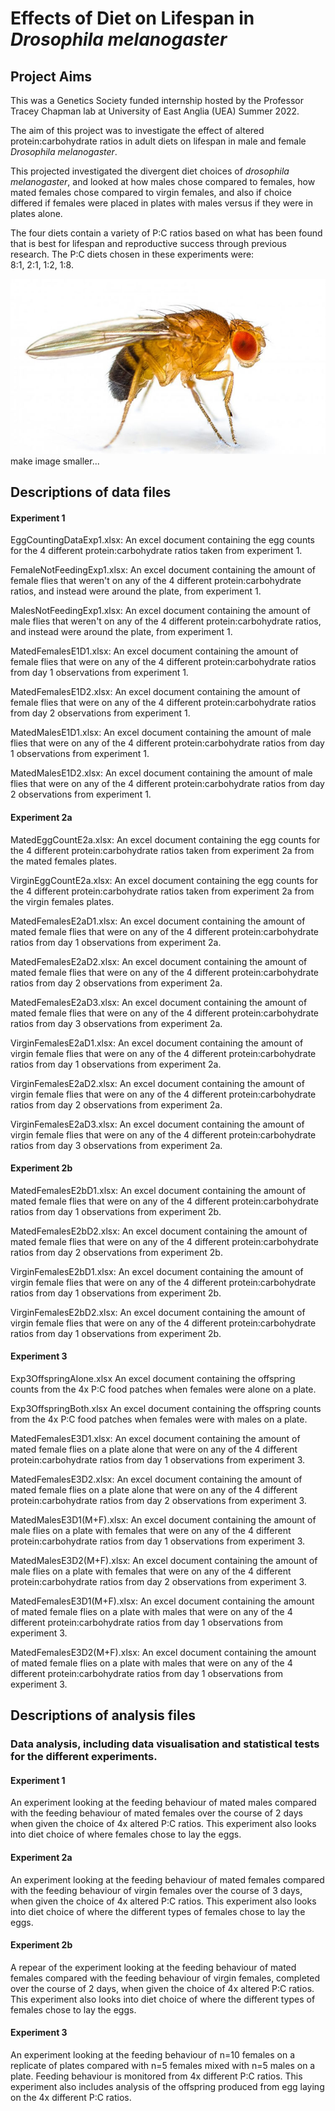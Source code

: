 
# Effects of Diet on Lifespan in *Drosophila melanogaster*

## Project Aims

This was a Genetics Society funded internship hosted by the Professor Tracey Chapman lab at University of East Anglia (UEA) Summer 2022. 

The aim of this project was to investigate the effect of altered protein:carbohydrate ratios in adult diets on lifespan in male and female *Drosophila melanogaster*. 

This projected investigated the divergent diet choices of *drosophila melanogaster*, and looked at  how males chose compared to females, how mated females chose compared to virgin females, and also if choice differed if females were placed in plates with males versus if they were in plates alone. 

The four diets contain a variety of P:C ratios based on what has been found that is best for lifespan and reproductive success through previous research. The P:C diets chosen in these experiments were:  
8:1, 2:1, 1:2, 1:8. 


<img title="drosophila are cool" alt="drosopAlt text" src="/images/flypic.jpg">
make image smaller... 

## Descriptions of data files

#### Experiment 1 
EggCountingDataExp1.xlsx:
An excel document containing the egg counts for the 4 different protein:carbohydrate ratios taken from experiment 1. 

FemaleNotFeedingExp1.xlsx: 
An excel document containing the amount of female flies that weren't on any of the 4 different protein:carbohydrate ratios, and instead were around the plate, from experiment 1.  

MalesNotFeedingExp1.xlsx:
An excel document containing the amount of male flies that weren't on any of the 4 different protein:carbohydrate ratios, and instead were around the plate, from experiment 1. 

MatedFemalesE1D1.xlsx:
An excel document containing the amount of female flies that were on any of the 4 different protein:carbohydrate ratios from day 1 observations from experiment 1.

MatedFemalesE1D2.xlsx:
An excel document containing the amount of female flies that were on any of the 4 different protein:carbohydrate ratios from day 2 observations from experiment 1.

MatedMalesE1D1.xlsx:
An excel document containing the amount of male flies that were on any of the 4 different protein:carbohydrate ratios from day 1 observations from experiment 1.

MatedMalesE1D2.xlsx: 
An excel document containing the amount of male flies that were on any of the 4 different protein:carbohydrate ratios from day 2 observations from experiment 1.

#### Experiment 2a 

MatedEggCountE2a.xlsx:
An excel document containing the egg counts for the 4 different protein:carbohydrate ratios taken from experiment 2a from the mated females plates. 

VirginEggCountE2a.xlsx:
An excel document containing the egg counts for the 4 different protein:carbohydrate ratios taken from experiment 2a from the virgin females plates. 

MatedFemalesE2aD1.xlsx:
An excel document containing the amount of mated female flies that were on any of the 4 different protein:carbohydrate ratios from day 1 observations from experiment 2a. 

MatedFemalesE2aD2.xlsx:
An excel document containing the amount of mated female flies that were on any of the 4 different protein:carbohydrate ratios from day 2 observations from experiment 2a.

MatedFemalesE2aD3.xlsx:
An excel document containing the amount of mated female flies that were on any of the 4 different protein:carbohydrate ratios from day 3 observations from experiment 2a. 

VirginFemalesE2aD1.xlsx:
An excel document containing the amount of virgin female flies that were on any of the 4 different protein:carbohydrate ratios from day 1 observations from experiment 2a. 

VirginFemalesE2aD2.xlsx:
An excel document containing the amount of virgin female flies that were on any of the 4 different protein:carbohydrate ratios from day 2 observations from experiment 2a. 

VirginFemalesE2aD3.xlsx:
An excel document containing the amount of virgin female flies that were on any of the 4 different protein:carbohydrate ratios from day 3 observations from experiment 2a.

#### Experiment 2b

MatedFemalesE2bD1.xlsx:
An excel document containing the amount of mated female flies that were on any of the 4 different protein:carbohydrate ratios from day 1 observations from experiment 2b.

MatedFemalesE2bD2.xlsx:
An excel document containing the amount of mated female flies that were on any of the 4 different protein:carbohydrate ratios from day 2 observations from experiment 2b.

VirginFemalesE2bD1.xlsx:
An excel document containing the amount of virgin female flies that were on any of the 4 different protein:carbohydrate ratios from day 1 observations from experiment 2b.

VirginFemalesE2bD2.xlsx:
An excel document containing the amount of virgin female flies that were on any of the 4 different protein:carbohydrate ratios from day 1 observations from experiment 2b.

#### Experiment 3 

Exp3OffspringAlone.xlsx 
An excel document containing the offspring counts from the 4x P:C food patches when females were alone on a plate. 

Exp3OffspringBoth.xlsx 
An excel document containing the offspring counts from the 4x P:C food patches when females were with males on a plate.

MatedFemalesE3D1.xlsx: 
An excel document containing the amount of mated female flies on a plate alone that were on any of the 4 different protein:carbohydrate ratios from day 1 observations from experiment 3.

MatedFemalesE3D2.xlsx:
An excel document containing the amount of mated female flies on a plate alone that were on any of the 4 different protein:carbohydrate ratios from day 2 observations from experiment 3.

MatedMalesE3D1(M+F).xlsx: 
An excel document containing the amount of male flies on a plate with females that were on any of the 4 different protein:carbohydrate ratios from day 1 observations from experiment 3.

MatedMalesE3D2(M+F).xlsx: 
An excel document containing the amount of male flies on a plate with females that were on any of the 4 different protein:carbohydrate ratios from day 2 observations from experiment 3.

MatedFemalesE3D1(M+F).xlsx: 
An excel document containing the amount of mated female flies on a plate with males that were on any of the 4 different protein:carbohydrate ratios from day 1 observations from experiment 3.

MatedFemalesE3D2(M+F).xlsx:
An excel document containing the amount of mated female flies on a plate with males that were on any of the 4 different protein:carbohydrate ratios from day 1 observations from experiment 3.



## Descriptions of analysis files
 
### Data analysis, including data visualisation and statistical tests for the different experiments. 

#### Experiment 1 
An experiment looking at the feeding behaviour of mated males compared with the feeding behaviour of mated females over the course of 2 days when given the choice of 4x altered P:C ratios. 
This experiment also looks into diet choice of where females chose to lay the eggs. 

#### Experiment 2a
An experiment looking at the feeding behaviour of mated females compared with the feeding behaviour of virgin females over the course of 3 days, when given the choice of 4x altered P:C ratios. 
This experiment also looks into diet choice of where the different types of females chose to lay the eggs. 

#### Experiment 2b
A repear of the experiment looking at the feeding behaviour of mated females compared with the feeding behaviour of virgin females, completed over the course of 2 days, when given the choice of 4x altered P:C ratios. 
This experiment also looks into diet choice of where the different types of females chose to lay the eggs.

#### Experiment 3
An experiment looking at the feeding behaviour of n=10 females on a replicate of plates compared with n=5 females mixed with n=5 males on a plate. Feeding behaviour is monitored from 4x different P:C ratios. 
This experiment also includes analysis of the offspring produced from egg laying on the 4x different P:C ratios. 

